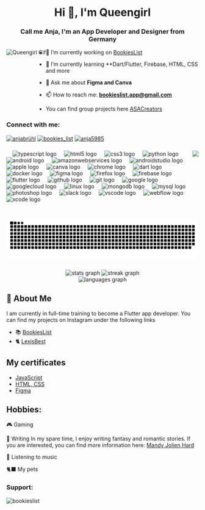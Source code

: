 <h1 align="center">Hi 👋, I'm Queengirl</h1>
<h3 align="center">Call me Anja, I'm an App Developer and Designer from Germany</h3>

<!-- Add the following line to insert the GIF -->
<img align="left" height="150" src="https://i.gifer.com/origin/bc/bca56ffe4a6e2910237482982aa856fe_w200.webp" alt="Queengirl Gif"/>

- 🔭 I’m currently working on [BookiesList](https://github.com/Queengirl1990/bookies_list)

- 🌱 I’m currently learning **Dart/Flutter, Firebase, HTML, CSS and more

- 💬 Ask me about **Figma and Canva**

- 📫 How to reach me: **bookieslist.app@gmail.com**
  
- You can find group projects here [ASACreators](https://github.com/SASCreators)

<h3 align="left">Connect with me:</h3>
<p align="left">
<a href="https://www.linkedin.com/in/anja-br%C3%BChl/" target="blank"><img align="center" src="https://raw.githubusercontent.com/rahuldkjain/github-profile-readme-generator/master/src/images/icons/Social/linked-in-alt.svg" alt="anjabrühl" height="30" width="40" /></a>
<a href="https://instagram.com/bookies_list" target="blank"><img align="center" src="https://raw.githubusercontent.com/rahuldkjain/github-profile-readme-generator/master/src/images/icons/Social/instagram.svg" alt="bookies_list" height="30" width="40" /></a>
<a href="https://discord.gg/anja5985" target="blank"><img align="center" src="https://raw.githubusercontent.com/rahuldkjain/github-profile-readme-generator/master/src/images/icons/Social/discord.svg" alt="anja5985" height="30" width="40" /></a>
</p>

###

<img align="right" height="150" src="https://i.pinimg.com/originals/cd/6f/24/cd6f240d6467e74b1452991a638adf99.gif"  />
<div align="left">
  <img width="12" />
  <img src="https://cdn.jsdelivr.net/gh/devicons/devicon/icons/typescript/typescript-original.svg" height="40" alt="typescript logo"  />
  <img width="12" />
  <img src="https://cdn.jsdelivr.net/gh/devicons/devicon/icons/html5/html5-original.svg" height="30" alt="html5 logo"  />
  <img width="12" />
  <img src="https://cdn.jsdelivr.net/gh/devicons/devicon/icons/css3/css3-original.svg" height="30" alt="css3 logo"  />
  <img width="12" />
  <img src="https://cdn.jsdelivr.net/gh/devicons/devicon/icons/python/python-original.svg" height="30" alt="python logo"  />
  <img width="12" />
  <img src="https://cdn.jsdelivr.net/gh/devicons/devicon/icons/android/android-original.svg" height="30" alt="android logo"  />
  <img width="12" />
  <img src="https://cdn.jsdelivr.net/gh/devicons/devicon/icons/amazonwebservices/amazonwebservices-original.svg" height="30" alt="amazonwebservices logo"  />
  <img width="12" />
  <img src="https://cdn.jsdelivr.net/gh/devicons/devicon/icons/androidstudio/androidstudio-original.svg" height="30" alt="androidstudio logo"  />
  <img width="12" />
  <img src="https://cdn.simpleicons.org/apple/white" height="30" alt="apple logo"  />
  <img width="12" />
  <img src="https://cdn.jsdelivr.net/gh/devicons/devicon/icons/canva/canva-original.svg" height="30" alt="canva logo"  />
  <img width="12" />
  <img src="https://cdn.jsdelivr.net/gh/devicons/devicon/icons/chrome/chrome-original.svg" height="30" alt="chrome logo"  />
  <img width="12" />
  <img src="https://cdn.jsdelivr.net/gh/devicons/devicon/icons/dart/dart-original.svg" height="30" alt="dart logo"  />
  <img width="12" />
  <img src="https://cdn.jsdelivr.net/gh/devicons/devicon/icons/docker/docker-original.svg" height="30" alt="docker logo"  />
  <img width="12" />
  <img src="https://cdn.jsdelivr.net/gh/devicons/devicon/icons/figma/figma-original.svg" height="30" alt="figma logo"  />
  <img width="12" />
  <img src="https://cdn.jsdelivr.net/gh/devicons/devicon/icons/firefox/firefox-original.svg" height="30" alt="firefox logo"  />
  <img width="12" />
  <img src="https://cdn.jsdelivr.net/gh/devicons/devicon/icons/firebase/firebase-plain.svg" height="30" alt="firebase logo"  />
  <img width="12" />
  <img src="https://cdn.jsdelivr.net/gh/devicons/devicon/icons/flutter/flutter-original.svg" height="30" alt="flutter logo"  />
  <img width="12" />
  <img src="https://skillicons.dev/icons?i=github" height="30" alt="github logo"  />
  <img width="12" />
  <img src="https://cdn.jsdelivr.net/gh/devicons/devicon/icons/git/git-original.svg" height="30" alt="git logo"  />
  <img width="12" />
  <img src="https://cdn.jsdelivr.net/gh/devicons/devicon/icons/google/google-original.svg" height="30" alt="google logo"  />
  <img width="12" />
  <img src="https://cdn.jsdelivr.net/gh/devicons/devicon/icons/googlecloud/googlecloud-original.svg" height="30" alt="googlecloud logo"  />
  <img width="12" />
  <img src="https://cdn.jsdelivr.net/gh/devicons/devicon/icons/linux/linux-original.svg" height="30" alt="linux logo"  />
  <img width="12" />
  <img src="https://cdn.jsdelivr.net/gh/devicons/devicon/icons/mongodb/mongodb-original.svg" height="30" alt="mongodb logo"  />
  <img width="12" />
  <img src="https://cdn.jsdelivr.net/gh/devicons/devicon/icons/mysql/mysql-original.svg" height="30" alt="mysql logo"  />
  <img width="12" />
  <img src="https://cdn.jsdelivr.net/gh/devicons/devicon/icons/photoshop/photoshop-plain.svg" height="30" alt="photoshop logo"  />
  <img width="12" />
  <img src="https://cdn.jsdelivr.net/gh/devicons/devicon/icons/slack/slack-original.svg" height="30" alt="slack logo"  />
  <img width="12" />
  <img src="https://cdn.jsdelivr.net/gh/devicons/devicon/icons/vscode/vscode-original.svg" height="30" alt="vscode logo"  />
  <img width="12" />
  <img src="https://cdn.jsdelivr.net/gh/devicons/devicon/icons/webflow/webflow-original.svg" height="30" alt="webflow logo"  />
  <img width="12" />
  <img src="https://cdn.jsdelivr.net/gh/devicons/devicon/icons/xcode/xcode-original.svg" height="30" alt="xcode logo"  />
</div>

###

### 

<br clear="both">

<img src="https://raw.githubusercontent.com/Queengirl1990/Queengirl1990/output/snake.svg" alt="Snake animation" />

###

<div align="center"> 
<img src="https://github-readme-stats.vercel.app/api?username=Queengirl1990&hide_title=false&hide_rank=false&show_icons=true&include_all_commits=true&count_private=true&disable_animations=false&theme=dracula&locale=en&hide_border=false" height="150" alt="stats graph" />
<img src="https://github-readme-streak-stats.herokuapp.com/?user=Queengirl1990&theme=dracula&hide_border=false" height="150" alt="streak graph" /> 
<br/> 
<img src="https://github-readme-stats.vercel.app/api/top-langs?username=Queengirl1990&locale=en&hide_title=false&layout=compact&card_width=320&langs_count=5&theme=dracula&hide_border=false" height="150" alt="languages graph" /> 
</div>

###

## 🚀 About Me
I am currently in full-time training to become a Flutter app developer.
You can find my projects on Instagram under the following links
- 📚 [BookiesList](https://www.instagram.com/bookies_list/)
- 🐈 [LexisBest](https://www.instagram.com/lexis.best/)

## My certificates 
- [JavaScript](https://www.udemy.com/certificate/UC-d0099ae5-13c4-462f-9b21-f43853813057/)
- [HTML, CSS](https://www.udemy.com/certificate/UC-d0e7b77e-cdbb-4c09-932c-5fdb70b0cfa4/)
- [Figma](https://www.udemy.com/certificate/UC-b128bf2a-bd09-4fac-b518-115cc7c2dc0b/)

## Hobbies:
🎮 Gaming

📖 Writing
In my spare time, I enjoy writing fantasy and romantic stories. If you are interested, you can find more information here: 
[Mandy Jolien Hard](https://www.instagram.com/mj.hard.autorin/)

🎵 Listening to music

🐈‍⬛ My pets

###

<h3 align="left">Support:</h3>
<p><a href="https://www.buymeacoffee.com/bookieslist"> <img align="left" src="https://cdn.buymeacoffee.com/buttons/v2/default-yellow.png" height="50" width="210" alt="bookieslist" /></a></p><br><br>
